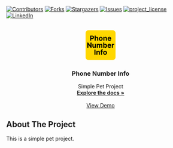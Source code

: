 [![Contributors][contributors-shield]][contributors-url]
[![Forks][forks-shield]][forks-url]
[![Stargazers][stars-shield]][stars-url]
[![Issues][issues-shield]][issues-url]
[![project_license][license-shield]][license-url]
[![LinkedIn][linkedin-shield]][linkedin-url]

<br />
<div align="center">
  <a href="https://github.com/andrewsrgn/phone-number-info">
    <img src="images/logo.png" alt="Logo" height="80">
  </a>

<h3 align="center">Phone Number Info</h3>
  
  <p align="center">
    Simple Pet Project
    <br />
    <a href="https://github.com/andrewsrgn/phone-number-info"><strong>Explore the docs »</strong></a>
    <br />
    <br />
    <a href="https://andrewsrgn.github.io/phone-number-info" target="_blank">View Demo</a>
  </p>
</div>

## About The Project

This is a simple pet project.


[contributors-shield]: https://img.shields.io/github/contributors/andrewsrgn/phone-number-info.svg?style=for-the-badge
[contributors-url]: https://github.com/andrewsrgn/phone-number-info/graphs/contributors
[forks-shield]: https://img.shields.io/github/forks/andrewsrgn/phone-number-info.svg?style=for-the-badge
[forks-url]: https://github.com/andrewsrgn/phone-number-info/network/members
[stars-shield]: https://img.shields.io/github/stars/andrewsrgn/phone-number-info.svg?style=for-the-badge
[stars-url]: https://github.com/andrewsrgn/phone-number-info/stargazers
[issues-shield]: https://img.shields.io/github/issues/andrewsrgn/phone-number-info.svg?style=for-the-badge
[issues-url]: https://github.com/andrewsrgn/phone-number-info/issues
[license-shield]: https://img.shields.io/github/license/andrewsrgn/phone-number-info.svg?style=for-the-badge
[license-url]: https://github.com/andrewsrgn/phone-number-info/blob/master/LICENSE.txt
[linkedin-shield]: https://img.shields.io/badge/-LinkedIn-black.svg?style=for-the-badge&logo=linkedin&colorB=555
[linkedin-url]: https://linkedin.com/in/andrewsrgn
